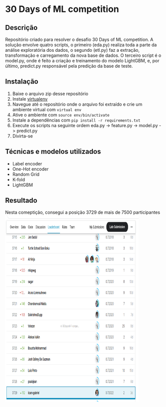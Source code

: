 # 30 Days of ML competition

## Descrição
Repositório criado para resolver o desafio 30 Days of ML competition. A solução envolve quatro scripts, o primeiro (eda.py) realiza toda a parte da análise exploratória dos dados, o segundo (etl.py) faz a extração, transformação e carregamento da nova base de dados. O terceiro script é o model.py, onde é feito a criação e treinamento do modelo LightGBM, e, por último, predict.py responsável pela predição da base de teste.

## Instalação
1. Baixe o arquivo zip desse repositório 
2. Instale [virtualenv](https://virtualenv.pypa.io/en/latest/installation.html)
3. Navegue até o repositório onde o arquivo foi extraído e crie um ambiente virtual com `virtual env`
4. Ative o ambiente com `source env/bin/activate`
5. Instale a dependências com `pip install -r requirements.txt`
6. Execute os scripts na seguinte ordem eda.py -> feature.py -> model.py -> predict.py
7. Divirta-se

## Técnicas e modelos utilizados
* Label encoder
* One-Hot encoder
* Random Grid
* K-fold
* LightGBM

## Resultado
Nesta comeptição, consegui a posição 3729 de mais de 7500 participantes
<img src="input/position.png" width="430" height ="600" class="center"> 
